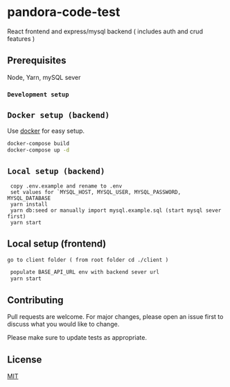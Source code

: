 # pandora-code-test

React frontend and express/mysql backend ( includes auth and crud features )

## Prerequisites

Node, Yarn, mySQL sever

### `Development setup`

## `Docker setup (backend)`

Use [docker](https://www.docker.com/products/docker-desktop/) for easy setup.

```bash
docker-compose build
docker-compose up -d
```

## `Local setup (backend)`

```
 copy .env.example and rename to .env
 set values for `MYSQL_HOST, MYSQL_USER, MYSQL_PASSWORD, MYSQL_DATABASE
 yarn install
 yarn db:seed or manually import mysql.example.sql (start mysql sever first)
 yarn start
```

## Local setup (frontend)

`go to client folder ( from root folder cd ./client )`

```bash
 populate BASE_API_URL env with backend sever url
 yarn start
```

## Contributing

Pull requests are welcome. For major changes, please open an issue first
to discuss what you would like to change.

Please make sure to update tests as appropriate.

## License

[MIT](https://choosealicense.com/licenses/mit/)

